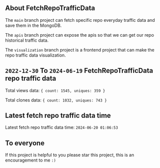 ## About FetchRepoTrafficData

The `main` branch project can fetch specific repo everyday traffic data and save them in the MongoDB.

The `apis` branch project can expose the apis so that we can get our repo historical traffic data.

The `visualization` branch project is a frontend project that can make the repo traffic data visualization.

## `2022-12-30` To `2024-06-19` FetchRepoTrafficData repo traffic data

Total views data: `{ count: 1545, uniques: 359 }`

Total clones data: `{ count: 1032, uniques: 743 }`

## Latest fetch repo traffic data time

Latest fetch repo traffic data time: `2024-06-20 01:06:53`

## To everyone

If this project is helpful to you please star this project, this is an encouragement to me `:)`



